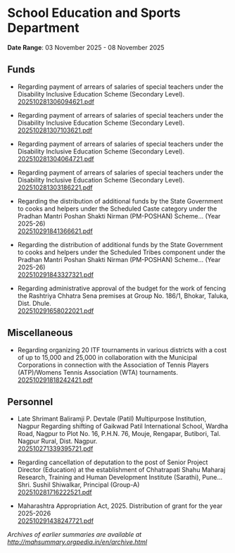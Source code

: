 # School Education and Sports Department

**Date Range**: 03 November 2025 - 08 November 2025


## Funds
- Regarding payment of arrears of salaries of special teachers under the Disability Inclusive Education Scheme (Secondary Level).\
  [202510281306094621.pdf](https://gr.maharashtra.gov.in/Site/Upload/Government%20Resolutions/English/202510281306094621.pdf)

- Regarding payment of arrears of salaries of special teachers under the Disability Inclusive Education Scheme (Secondary Level).\
  [202510281307103621.pdf](https://gr.maharashtra.gov.in/Site/Upload/Government%20Resolutions/English/202510281307103621.pdf)

- Regarding payment of arrears of salaries of special teachers under the Disability Inclusive Education Scheme (Secondary Level).\
  [202510281304064721.pdf](https://gr.maharashtra.gov.in/Site/Upload/Government%20Resolutions/English/202510281304064721.pdf)

- Regarding payment of arrears of salaries of special teachers under the Disability Inclusive Education Scheme (Secondary Level).\
  [202510281303186221.pdf](https://gr.maharashtra.gov.in/Site/Upload/Government%20Resolutions/English/202510281303186221.pdf)

- Regarding the distribution of additional funds by the State Government to cooks and helpers under the Scheduled Caste category under the Pradhan Mantri Poshan Shakti Nirman (PM-POSHAN) Scheme... (Year 2025-26)\
  [202510291841366621.pdf](https://gr.maharashtra.gov.in/Site/Upload/Government%20Resolutions/English/202510291841366621.pdf)

- Regarding the distribution of additional funds by the State Government to cooks and helpers under the Scheduled Tribes component under the Pradhan Mantri Poshan Shakti Nirman (PM-POSHAN) Scheme... (Year 2025-26)\
  [202510291843327321.pdf](https://gr.maharashtra.gov.in/Site/Upload/Government%20Resolutions/English/202510291843327321.pdf)

- Regarding administrative approval of the budget for the work of fencing the Rashtriya Chhatra Sena premises at Group No. 186/1, Bhokar, Taluka, Dist. Dhule.\
  [202510291658022021.pdf](https://gr.maharashtra.gov.in/Site/Upload/Government%20Resolutions/English/202510291658022021.pdf)

## Miscellaneous
- Regarding organizing 20 ITF tournaments in various districts with a cost of up to 15,000 and 25,000 in collaboration with the Municipal Corporations in connection with the Association of Tennis Players (ATP)/Womens Tennis Association (WTA) tournaments.\
  [202510291818242421.pdf](https://gr.maharashtra.gov.in/Site/Upload/Government%20Resolutions/English/202510291818242421.pdf)

## Personnel
- Late Shrimant Baliramji P. Devtale (Patil) Multipurpose Institution, Nagpur Regarding shifting of Gaikwad Patil International School, Wardha Road, Nagpur to Plot No. 16, P.H.N. 76, Mouje, Rengapar, Butibori, Tal. Nagpur Rural, Dist. Nagpur.\
  [202510271339395721.pdf](https://gr.maharashtra.gov.in/Site/Upload/Government%20Resolutions/English/202510271339395721.pdf)

- Regarding cancellation of deputation to the post of Senior Project Director (Education) at the establishment of Chhatrapati Shahu Maharaj Research, Training and Human Development Institute (Sarathi), Pune... Shri. Sushil Shiwalkar, Principal (Group-A)\
  [202510281716222521.pdf](https://gr.maharashtra.gov.in/Site/Upload/Government%20Resolutions/English/202510281716222521.pdf)

- Maharashtra Appropriation Act, 2025. Distribution of grant for the year 2025-2026\
  [202510291438247721.pdf](https://gr.maharashtra.gov.in/Site/Upload/Government%20Resolutions/English/202510291438247721.pdf)


*Archives of earlier summaries are available at http://mahsummary.orgpedia.in/en/archive.html*